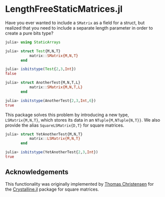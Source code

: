 # LengthFreeStaticMatrices.jl

Have you ever wanted to include a `SMatrix` as a field for a struct, but realized that you need to
include a separate length parameter in order to create a pure bits type?
```julia
julia> using StaticArrays

julia> struct Test{M,N,T}
           matrix::SMatrix{M,N,T}
       end

julia> isbitstype(Test{2,3,Int})
false

julia> struct AnotherTest{M,N,T,L}
           matrix::SMatrix{M,N,T,L}
       end

julia> isbitstype(AnotherTest{2,3,Int,6})
true
```
This package solves this problem by introducing a new type, `LSMatrix{M,N,T}`, which stores its data
in an `NTuple{M,NTuple{N,T}}`. We also provide the alias `SquareLSMatrix{D,T}` for square matrices.
```julia
julia> struct YetAnotherTest{M,N,T}
           matrix::LSMatrix{M,N,T}
       end

julia> isbitstype(YetAnotherTest{2,3,Int})
true
```

## Acknowledgements

This functionality was originally implemented by [Thomas Christensen](https://github.com/thchr/) for
the [Crystalline.jl](https://github.com/thchr/Crystalline.jl) package for square matrices.
